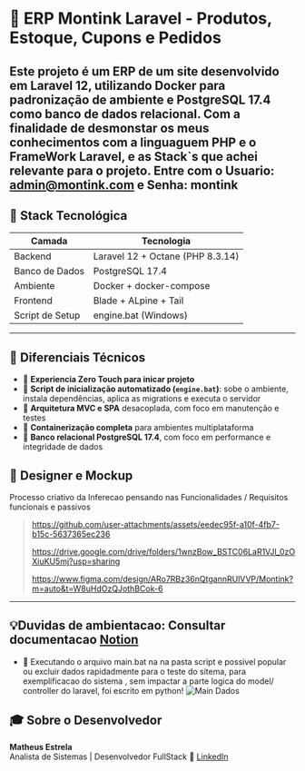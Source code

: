 # 🛒 ERP Montink Laravel - Produtos, Estoque, Cupons e Pedidos

Este projeto é um ERP de um site desenvolvido em **Laravel 12**, utilizando **Docker** para padronização de ambiente e **PostgreSQL 17.4** como banco de dados relacional.
Com a finalidade de desmonstar os meus conhecimentos com a linguaguem PHP e o FrameWork Laravel, e as Stack`s que achei relevante para o projeto.
Entre com o **Usuario: admin@montink.com e Senha: montink**
---

## 🚀 Stack Tecnológica

| Camada        | Tecnologia         |
|---------------|--------------------|
| Backend       | Laravel 12 + Octane (PHP 8.3.14) |
| Banco de Dados| PostgreSQL 17.4    |
| Ambiente      | Docker + docker-compose |
| Frontend      | Blade + ALpine + Tail |
| Script de Setup | engine.bat (Windows)  |

---
## 🧠 Diferenciais Técnicos

- 🚀 **Experiencia Zero Touch para inicar projeto**
- 🔄 **Script de inicialização automatizado (`engine.bat`)**: sobe o ambiente, instala dependências, aplica as migrations e executa o servidor
- 🧱 **Arquitetura MVC e SPA** desacoplada, com foco em manutenção e testes
- 🐳 **Containerização completa** para ambientes multiplataforma
- 💾 **Banco relacional PostgreSQL 17.4**, com foco em performance e integridade de dados

## 🎨 Designer e Mockup 
Processo criativo da Inferecao pensando nas Funcionalidades / Requisitos funcionais e passivos

> https://github.com/user-attachments/assets/eedec95f-a10f-4fb7-b15c-5637365ec236
>
> https://drive.google.com/drive/folders/1wnzBow_BSTC06LaR1VJl_0zOXiuKU5mj?usp=sharing
> 
> https://www.figma.com/design/ARo7RBz36nQtgannRUlVVP/Montink?m=auto&t=W8uHdOzQJothBCok-6



---
## 💡Duvidas de ambientacao: Consultar documentacao [Notion](https://www.notion.so/DoC-site-PHP-1df0f2194d92807caed6cc88dd96bb78?pvs=4)
- 💾 Executando o arquivo main.bat na na pasta script e possivel popular ou excluir dados rapidadmente para o teste do sitema, para exemplificacao do sistema , sem impactar a parte logica do model/ controller do laravel, foi escrito em python!
![Main Dados](https://github.com/user-attachments/assets/57de3906-455c-4ccd-9426-113ab2a53850)



## 🎓 Sobre o Desenvolvedor

**Matheus Estrela**  
Analista de Sistemas | Desenvolvedor FullStack
🔗 [LinkedIn](https://www.linkedin.com/in/matheus-estrela-32072a104/)
